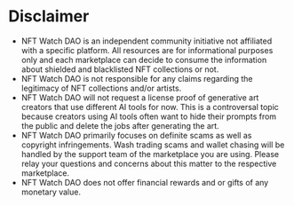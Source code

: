 # Disclaimer

-  NFT Watch DAO is an independent community initiative not affiliated with a specific platform. All resources are for informational purposes only and each marketplace can decide to consume the information about shielded and blacklisted NFT collections or not.
- NFT Watch DAO is not responsible for any claims regarding the legitimacy of NFT collections and/or artists.
- NFT Watch DAO will not request a license proof of generative art creators that use different AI tools for now. This is a controversal topic because creators using AI tools often want to hide their prompts from the public and delete the jobs after generating the art.
- NFT Watch DAO primarily focuses on definite scams as well as copyright infringements. Wash trading scams and wallet chasing will be handled by the support team of the marketplace you are using. Please relay your questions and concerns about this matter to the respective marketplace.
- NFT Watch DAO does not offer financial rewards and or gifts of any monetary value.